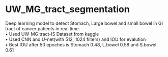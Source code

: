 # UW_MG_tract_segmentation

Deep learning model to detect Stomach, Large bowel and small bowel in GI
tract of cancer patients in real time.<br />
• Used UW-MG tract-IS Dataset from kaggle<br />
• Used CNN and U-net(with 512, 1024 filters) and IOU for evalution<br />
• Best IOU after 50 epoches is Stomach 0.48, L.bowel 0.58 and S.bowel 0.61<br />

